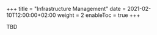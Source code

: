 +++
title = "Infrastructure Management"
date = 2021-02-10T12:00:00+02:00
weight = 2
enableToc = true
+++

TBD
